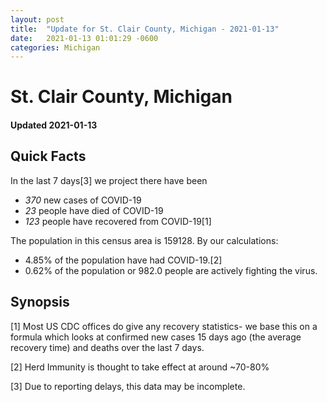 ```yaml
---
layout: post
title:  "Update for St. Clair County, Michigan - 2021-01-13"
date:   2021-01-13 01:01:29 -0600
categories: Michigan
---
```


# St. Clair County, Michigan
#### Updated 2021-01-13

## Quick Facts

In the last 7 days[3] we project there have been
- *370* new cases of COVID-19
- *23* people have died of COVID-19
- *123* people have recovered from COVID-19[1]

The population in this census area is 159128. By our calculations:
- 4.85% of the population have had COVID-19.[2]
- 0.62% of the population or 982.0 people are actively fighting the virus.

## Synopsis




[1] Most US CDC offices do give any recovery statistics- we base this on a formula which looks at confirmed new cases
15 days ago (the average recovery time) and deaths over the last 7 days.

[2] Herd Immunity is thought to take effect at around ~70-80%

[3] Due to reporting delays, this data may be incomplete.
 
    